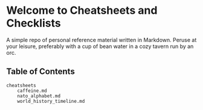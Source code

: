 <!---
make sure you're editing the template, doofus
--->

# Welcome to Cheatsheets and Checklists

A simple repo of personal reference material written in Markdown. Peruse at your leisure, preferably with a cup of bean water in a cozy tavern run by an orc.

## Table of Contents

```
cheatsheets
    caffeine.md
    nato_alphabet.md
    world_history_timeline.md
```
